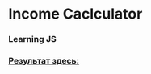 # Income Caclculator

### Learning JS

### [Результат здесь:](ttps://perecmc.github.io/Income-Calculator/)
